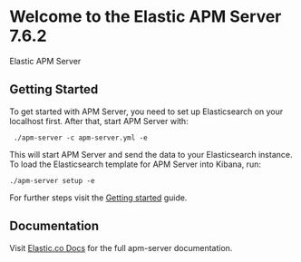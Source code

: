 # Welcome to the Elastic APM Server 7.6.2

Elastic APM Server

## Getting Started

To get started with APM Server, you need to set up Elasticsearch on your
localhost first. After that, start APM Server with:

     ./apm-server -c apm-server.yml -e

This will start APM Server and send the data to your Elasticsearch instance. To
load the Elasticsearch template for APM Server into Kibana, run:

    ./apm-server setup -e

For further steps visit the
[Getting started](https://www.elastic.co/guide/en/apm/get-started/7.6/) guide.

## Documentation

Visit [Elastic.co Docs](https://www.elastic.co/guide/en/apm/server/7.6/)
for the full apm-server documentation.
